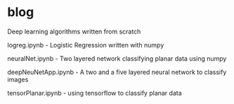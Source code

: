 # blog

Deep learning algorithms written from scratch

logreg.ipynb - Logistic Regression written with numpy

neuralNet.ipynb - Two layered network classifying planar data using numpy

deepNeuNetApp.ipynb - A two and a five layered neural network to classify images

tensorPlanar.ipynb - using tensorflow to classify planar data


